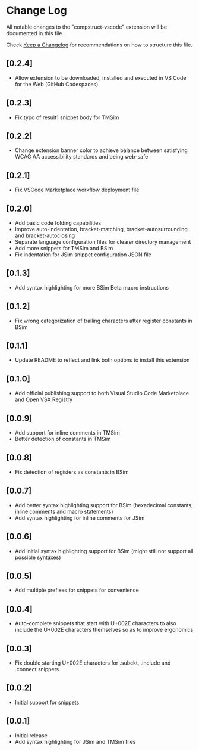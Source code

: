 # Change Log

All notable changes to the "compstruct-vscode" extension will be documented in this file.

Check [Keep a Changelog](http://keepachangelog.com/) for recommendations on how to structure this file.

## [0.2.4]

-   Allow extension to be downloaded, installed and executed in VS Code for the Web (GitHub Codespaces).

## [0.2.3]

-   Fix typo of result1 snippet body for TMSim

## [0.2.2]

-   Change extension banner color to achieve balance between satisfying WCAG AA accessibility standards and being web-safe

## [0.2.1]

-   Fix VSCode Marketplace workflow deployment file

## [0.2.0]

-   Add basic code folding capabilities
-   Improve auto-indentation, bracket-matching, bracket-autosurrounding and bracket-autoclosing
-   Separate language configuration files for clearer directory management
-   Add more snippets for TMSim and BSim
-   Fix indentation for JSim snippet configuration JSON file

## [0.1.3]

-   Add syntax highlighting for more BSim Beta macro instructions

## [0.1.2]

-   Fix wrong categorization of trailing characters after register constants in BSim

## [0.1.1]

-   Update README to reflect and link both options to install this extension

## [0.1.0]

-   Add official publishing support to both Visual Studio Code Marketplace and Open VSX Registry

## [0.0.9]

-   Add support for inline comments in TMSim
-   Better detection of constants in TMSim

## [0.0.8]

-   Fix detection of registers as constants in BSim

## [0.0.7]

-   Add better syntax highlighting support for BSim (hexadecimal constants, inline comments and macro statements)
-   Add syntax highlighting for inline comments for JSim

## [0.0.6]

-   Add initial syntax highlighting support for BSim (might still not support all possible syntaxes)

## [0.0.5]

-   Add multiple prefixes for snippets for convenience

## [0.0.4]

-   Auto-complete snippets that start with U+002E characters to also include the U+002E characters themselves so as to improve ergonomics

## [0.0.3]

-   Fix double starting U+002E characters for .subckt, .include and .connect snippets

## [0.0.2]

-   Initial support for snippets

## [0.0.1]

-   Initial release
-   Add syntax highlighting for JSim and TMSim files
